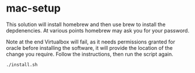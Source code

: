 # mac-setup

This solution will install homebrew and then use brew to install the depdenencies.  At various points homebrew may ask you for your password. 

Note at the end Virtualbox will fail, as it needs permissions granted for oracle before installing the software, it will provide the location of the change you require.  Follow the instructions, then run the script again.

```sh
./install.sh
```